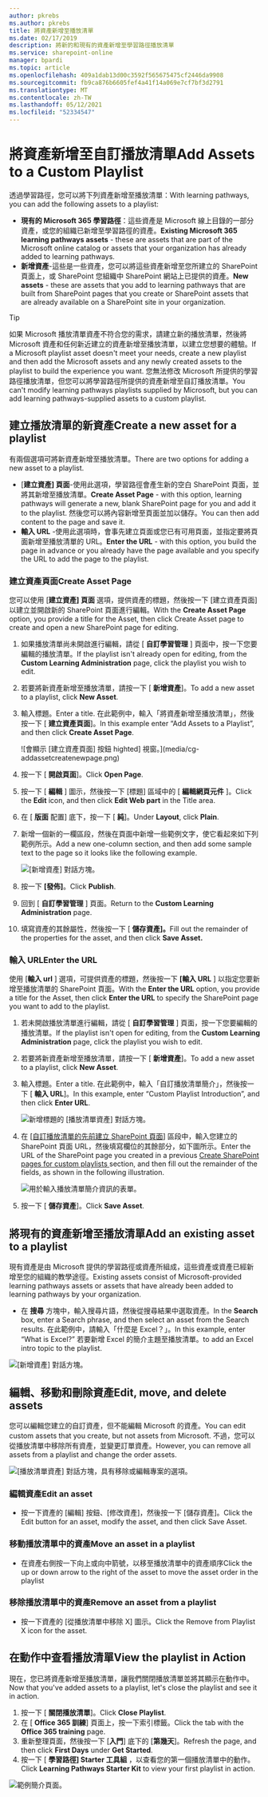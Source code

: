 ```yaml
---
author: pkrebs
ms.author: pkrebs
title: 將資產新增至播放清單
ms.date: 02/17/2019
description: 將新的和現有的資產新增至學習路徑播放清單
ms.service: sharepoint-online
manager: bpardi
ms.topic: article
ms.openlocfilehash: 409a1dab13d00c3592f565675475cf2446da9908
ms.sourcegitcommit: fb9ca876b6605fef4a41f14a069e7cf7bf3d2791
ms.translationtype: MT
ms.contentlocale: zh-TW
ms.lasthandoff: 05/12/2021
ms.locfileid: "52334547"
---
```

# <a name="add-assets-to-a-custom-playlist"></a><span data-ttu-id="b592e-103">將資產新增至自訂播放清單</span><span class="sxs-lookup"><span data-stu-id="b592e-103">Add Assets to a Custom Playlist</span></span>

<span data-ttu-id="b592e-104">透過學習路徑，您可以將下列資產新增至播放清單：</span><span class="sxs-lookup"><span data-stu-id="b592e-104">With learning pathways, you can add the following assets to a playlist:</span></span>

- <span data-ttu-id="b592e-105">**現有的 Microsoft 365 學習路徑**：這些資產是 Microsoft 線上目錄的一部分資產，或您的組織已新增至學習路徑的資產。</span><span class="sxs-lookup"><span data-stu-id="b592e-105">**Existing Microsoft 365 learning pathways assets** - these are assets that are part of the Microsoft online catalog or assets that your organization has already added to learning pathways.</span></span>
- <span data-ttu-id="b592e-106">**新增資產**-這些是一些資產，您可以將這些資產新增至您所建立的 SharePoint 頁面上，或 SharePoint 您組織中 SharePoint 網站上已提供的資產。</span><span class="sxs-lookup"><span data-stu-id="b592e-106">**New assets** - these are assets that you add to learning pathways that are built from SharePoint pages that you create or SharePoint assets that are already available on a SharePoint site in your organization.</span></span> 

> [!TIP]
> <span data-ttu-id="b592e-107">如果 Microsoft 播放清單資產不符合您的需求，請建立新的播放清單，然後將 Microsoft 資產和任何新近建立的資產新增至播放清單，以建立您想要的體驗。</span><span class="sxs-lookup"><span data-stu-id="b592e-107">If a Microsoft playlist asset doesn't meet your needs, create a new playlist and then add the Microsoft assets and any newly created assets to the playlist to build the experience you want.</span></span> <span data-ttu-id="b592e-108">您無法修改 Microsoft 所提供的學習路徑播放清單，但您可以將學習路徑所提供的資產新增至自訂播放清單。</span><span class="sxs-lookup"><span data-stu-id="b592e-108">You can't modify learning pathways playlists supplied by Microsoft, but you can add learning pathways-supplied assets to a custom playlist.</span></span>   

## <a name="create-a-new-asset-for-a-playlist"></a><span data-ttu-id="b592e-109">建立播放清單的新資產</span><span class="sxs-lookup"><span data-stu-id="b592e-109">Create a new asset for a playlist</span></span>

<span data-ttu-id="b592e-110">有兩個選項可將新資產新增至播放清單。</span><span class="sxs-lookup"><span data-stu-id="b592e-110">There are two options for adding a new asset to a playlist.</span></span>

- <span data-ttu-id="b592e-111">[**建立資產] 頁面**-使用此選項，學習路徑會產生新的空白 SharePoint 頁面，並將其新增至播放清單。</span><span class="sxs-lookup"><span data-stu-id="b592e-111">**Create Asset Page** - with this option, learning pathways will generate a new,  blank SharePoint page for you and add it to the playlist.</span></span> <span data-ttu-id="b592e-112">然後您可以將內容新增至頁面並加以儲存。</span><span class="sxs-lookup"><span data-stu-id="b592e-112">You can then add content to the page and save it.</span></span>  
- <span data-ttu-id="b592e-113">**輸入 URL** -使用此選項時，會事先建立頁面或您已有可用頁面，並指定要將頁面新增至播放清單的 URL。</span><span class="sxs-lookup"><span data-stu-id="b592e-113">**Enter the URL** - with this option, you build the page in advance or you already have the page available and you specify the URL to add the page to the playlist.</span></span>

### <a name="create-asset-page"></a><span data-ttu-id="b592e-114">建立資產頁面</span><span class="sxs-lookup"><span data-stu-id="b592e-114">Create Asset Page</span></span> 
<span data-ttu-id="b592e-115">您可以使用 [**建立資產] 頁面** 選項，提供資產的標題，然後按一下 [建立資產頁面] 以建立並開啟新的 SharePoint 頁面進行編輯。</span><span class="sxs-lookup"><span data-stu-id="b592e-115">With the **Create Asset Page** option, you provide a title for the Asset, then click Create Asset page to create and open a new SharePoint page for editing.</span></span> 

1.  <span data-ttu-id="b592e-116">如果播放清單尚未開啟進行編輯，請從 [ **自訂學習管理** ] 頁面中，按一下您要編輯的播放清單。</span><span class="sxs-lookup"><span data-stu-id="b592e-116">If the playlist isn't already open for editing, from the **Custom Learning Administration** page, click the playlist you wish to edit.</span></span> 
2. <span data-ttu-id="b592e-117">若要將新資產新增至播放清單，請按一下 [ **新增資產**]。</span><span class="sxs-lookup"><span data-stu-id="b592e-117">To add a new asset to a playlist, click **New Asset**.</span></span> 
3. <span data-ttu-id="b592e-118">輸入標題。</span><span class="sxs-lookup"><span data-stu-id="b592e-118">Enter a title.</span></span> <span data-ttu-id="b592e-119">在此範例中，輸入「將資產新增至播放清單」，然後按一下 [ **建立資產頁面**]。</span><span class="sxs-lookup"><span data-stu-id="b592e-119">In this example enter “Add Assets to a Playlist”, and then click **Create Asset Page**.</span></span>

   ![會顯示 [建立資產頁面] 按鈕 highted] 視窗。](media/cg-addassetcreatenewpage.png)

4. <span data-ttu-id="b592e-121">按一下 [ **開啟頁面**]。</span><span class="sxs-lookup"><span data-stu-id="b592e-121">Click **Open Page**.</span></span>
5. <span data-ttu-id="b592e-122">按一下 [ **編輯** ] 圖示，然後按一下 [標題] 區域中的 [ **編輯網頁元件** ]。</span><span class="sxs-lookup"><span data-stu-id="b592e-122">Click the **Edit** icon, and then click **Edit Web part** in the Title area.</span></span>
6. <span data-ttu-id="b592e-123">在 [ **版面** 配置] 底下，按一下 [ **純**]。</span><span class="sxs-lookup"><span data-stu-id="b592e-123">Under **Layout**, click **Plain**.</span></span> 
7. <span data-ttu-id="b592e-124">新增一個新的一欄區段，然後在頁面中新增一些範例文字，使它看起來如下列範例所示。</span><span class="sxs-lookup"><span data-stu-id="b592e-124">Add a new one-column section, and then add some sample text to the page so it looks like the following example.</span></span> 

   ![[新增資產] 對話方塊。](media/cg-addassetcreatenewpageedit.png)

7. <span data-ttu-id="b592e-126">按一下 **[發佈]**。</span><span class="sxs-lookup"><span data-stu-id="b592e-126">Click **Publish**.</span></span>
8. <span data-ttu-id="b592e-127">回到 [ **自訂學習管理** ] 頁面。</span><span class="sxs-lookup"><span data-stu-id="b592e-127">Return to the **Custom Learning Administration** page.</span></span> 
9. <span data-ttu-id="b592e-128">填寫資產的其餘屬性，然後按一下 [ **儲存資產]。**</span><span class="sxs-lookup"><span data-stu-id="b592e-128">Fill out the remainder of the properties for the asset, and then click **Save Asset.**</span></span>

### <a name="enter-the-url"></a><span data-ttu-id="b592e-129">輸入 URL</span><span class="sxs-lookup"><span data-stu-id="b592e-129">Enter the URL</span></span>
<span data-ttu-id="b592e-130">使用 [**輸入 url** ] 選項，可提供資產的標題，然後按一下 **[輸入 URL** ] 以指定您要新增至播放清單的 SharePoint 頁面。</span><span class="sxs-lookup"><span data-stu-id="b592e-130">With the **Enter the URL** option, you provide a title for the Asset, then click **Enter the URL** to specify the SharePoint page you want to add to the playlist.</span></span> 

1.  <span data-ttu-id="b592e-131">若未開啟播放清單進行編輯，請從 [ **自訂學習管理** ] 頁面，按一下您要編輯的播放清單。</span><span class="sxs-lookup"><span data-stu-id="b592e-131">If the playlist isn't open for editing, from the **Custom Learning Administration** page, click the playlist you wish to edit.</span></span> 
2. <span data-ttu-id="b592e-132">若要將新資產新增至播放清單，請按一下 [ **新增資產**]。</span><span class="sxs-lookup"><span data-stu-id="b592e-132">To add a new asset to a playlist, click **New Asset**.</span></span> 
3. <span data-ttu-id="b592e-133">輸入標題。</span><span class="sxs-lookup"><span data-stu-id="b592e-133">Enter a title.</span></span> <span data-ttu-id="b592e-134">在此範例中，輸入「自訂播放清單簡介」，然後按一下 [ **輸入 URL**]。</span><span class="sxs-lookup"><span data-stu-id="b592e-134">In this example, enter “Custom Playlist Introduction”, and then click **Enter URL**.</span></span> 

   ![新增標題的 [播放清單資產] 對話方塊。](media/cg-newplaylistasseturl.png)

4. <span data-ttu-id="b592e-136">在 [[自訂播放清單的先前建立 SharePoint 頁面](custom_createnewpage.md)] 區段中，輸入您建立的 SharePoint 頁面 URL，然後填寫欄位的其餘部分，如下圖所示。</span><span class="sxs-lookup"><span data-stu-id="b592e-136">Enter the URL of the SharePoint page you created in a previous [Create SharePoint pages for custom playlists ](custom_createnewpage.md) section, and then fill out the remainder of the fields, as shown in the following illustration.</span></span>

   ![用於輸入播放清單簡介資訊的表單。](media/cg-newplaylistassetdetails.png)

5. <span data-ttu-id="b592e-138">按一下 [ **儲存資產**]。</span><span class="sxs-lookup"><span data-stu-id="b592e-138">Click **Save Asset**.</span></span> 

## <a name="add-an-existing-asset-to-a-playlist"></a><span data-ttu-id="b592e-139">將現有的資產新增至播放清單</span><span class="sxs-lookup"><span data-stu-id="b592e-139">Add an existing asset to a playlist</span></span>

<span data-ttu-id="b592e-140">現有資產是由 Microsoft 提供的學習路徑或資產所組成，這些資產或資產已經新增至您的組織的教學途徑。</span><span class="sxs-lookup"><span data-stu-id="b592e-140">Existing assets consist of Microsoft-provided learning pathways assets or assets that have already been added to learning pathways by your organization.</span></span> 

- <span data-ttu-id="b592e-141">在 **搜尋** 方塊中，輸入搜尋片語，然後從搜尋結果中選取資產。</span><span class="sxs-lookup"><span data-stu-id="b592e-141">In the **Search** box, enter a Search phrase, and then select an asset from the Search results.</span></span> <span data-ttu-id="b592e-142">在此範例中，請輸入「什麼是 Excel？」。</span><span class="sxs-lookup"><span data-stu-id="b592e-142">In this example, enter “What is Excel?”</span></span> <span data-ttu-id="b592e-143">若要新增 Excel 的簡介主題至播放清單。</span><span class="sxs-lookup"><span data-stu-id="b592e-143">to add an Excel intro topic to the playlist.</span></span>

![[新增資產] 對話方塊。](media/cg-existplaylistassetsearch.png)

## <a name="edit-move-and-delete-assets"></a><span data-ttu-id="b592e-145">編輯、移動和刪除資產</span><span class="sxs-lookup"><span data-stu-id="b592e-145">Edit, move, and delete assets</span></span>
<span data-ttu-id="b592e-146">您可以編輯您建立的自訂資產，但不能編輯 Microsoft 的資產。</span><span class="sxs-lookup"><span data-stu-id="b592e-146">You can edit custom assets that you create, but not assets from Microsoft.</span></span> <span data-ttu-id="b592e-147">不過，您可以從播放清單中移除所有資產，並變更訂單資產。</span><span class="sxs-lookup"><span data-stu-id="b592e-147">However, you can remove all assets from a playlist and change the order assets.</span></span> 

![[播放清單資產] 對話方塊，具有移除或編輯專案的選項。](media/cg-playlistassetedit.png)

### <a name="edit-an-asset"></a><span data-ttu-id="b592e-149">編輯資產</span><span class="sxs-lookup"><span data-stu-id="b592e-149">Edit an asset</span></span>
- <span data-ttu-id="b592e-150">按一下資產的 [編輯] 按鈕、[修改資產]，然後按一下 [儲存資產]。</span><span class="sxs-lookup"><span data-stu-id="b592e-150">Click the Edit button for an asset, modify the asset, and then click Save Asset.</span></span> 

### <a name="move-an-asset-in-a-playlist"></a><span data-ttu-id="b592e-151">移動播放清單中的資產</span><span class="sxs-lookup"><span data-stu-id="b592e-151">Move an asset in a playlist</span></span>
- <span data-ttu-id="b592e-152">在資產右側按一下向上或向中箭號，以移至播放清單中的資產順序</span><span class="sxs-lookup"><span data-stu-id="b592e-152">Click the up or down arrow to the right of the asset to move the asset order in the playlist</span></span>

### <a name="remove-an-asset-from-a-playlist"></a><span data-ttu-id="b592e-153">移除播放清單中的資產</span><span class="sxs-lookup"><span data-stu-id="b592e-153">Remove an asset from a playlist</span></span>
- <span data-ttu-id="b592e-154">按一下資產的 [從播放清單中移除 X] 圖示。</span><span class="sxs-lookup"><span data-stu-id="b592e-154">Click the Remove from Playlist X icon for the asset.</span></span> 

## <a name="view-the-playlist-in-action"></a><span data-ttu-id="b592e-155">在動作中查看播放清單</span><span class="sxs-lookup"><span data-stu-id="b592e-155">View the playlist in Action</span></span>
<span data-ttu-id="b592e-156">現在，您已將資產新增至播放清單，讓我們關閉播放清單並將其顯示在動作中。</span><span class="sxs-lookup"><span data-stu-id="b592e-156">Now that you've added assets to a playlist, let's close the playlist and see it in action.</span></span> 

1. <span data-ttu-id="b592e-157">按一下 [ **關閉播放清單**]。</span><span class="sxs-lookup"><span data-stu-id="b592e-157">Click **Close Playlist**.</span></span>
2. <span data-ttu-id="b592e-158">在 [ **Office 365 訓練**] 頁面上，按一下索引標籤。</span><span class="sxs-lookup"><span data-stu-id="b592e-158">Click the tab with the **Office 365 training** page.</span></span>
3. <span data-ttu-id="b592e-159">重新整理頁面，然後按一下 [**入門**] 底下的 [**第幾天**]。</span><span class="sxs-lookup"><span data-stu-id="b592e-159">Refresh the page, and then click **First Days** under **Get Started**.</span></span>
4. <span data-ttu-id="b592e-160">按一下 [ **學習路徑] Starter 工具組** ，以查看您的第一個播放清單中的動作。</span><span class="sxs-lookup"><span data-stu-id="b592e-160">Click **Learning Pathways Starter Kit** to view your first playlist in action.</span></span> 

![範例簡介頁面。](media/cg-addassetcheckwork.png)
